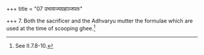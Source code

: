 +++
title = "07 उभावाज्यग्रहाञ्जपतः"

+++
7. Both the sacrificer and the Adhvaryu mutter the formulae which are used at the time of scooping ghee.[^1]   

[^1]: See II.7.8-10. 
